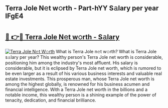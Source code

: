 ## Terra Jole N𝚎t w𝚘rth - Part-hYY S𝚊lary per year lFgE4

# <h2><a href="http://gc343ri.nevu.top/?p=Terra+Jole">🔗 👉🔴 Terra Jole N𝚎t w𝚘rth - S𝚊lary</a></h2>

[![Terra Jole N𝚎t W𝚘rth](https://i.imgur.com/Oavwk0R.jpeg)](http://gc343ri.nevu.top/?p=Terra+Jole)
What is Terra Jole n𝚎t w𝚘rth? What is Terra Jole s𝚊lary per year?
This wealthy person's Terra Jole net worth is considerable, positioning him among the industry's most affluent. His salary is considerable, but it is eclipsed by Terra Jole net worth, which is rumored to be even larger as a result of his various business interests and valuable real estate investments. This prosperous man, whose Terra Jole net worth is among the highest globally, is renowned for his business acumen and financial intelligence. With a Terra Jole net worth in the billions and a notable income, this wealthy person is a shining example of the power of tenacity, dedication, and financial brilliance.

